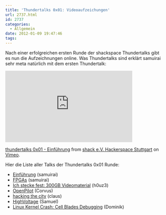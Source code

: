 ```yaml
---
title: 'Thundertalks 0x01: Videoaufzeichungen'
url: 2737.html
id: 2737
categories:
  - Allgemein
date: 2012-01-09 19:47:46
tags:
---
```


Nach einer erfolgreichen ersten Runde der shackspace Thundertalks gibt es nun die Aufzeichnungen online.
Was Thundertalks sind erklärt samuirai sehr meta natürlich mit dem ersten Thundertalk:

<iframe src="http://player.vimeo.com/video/34638137?title=0&amp;byline=0&amp;portrait=0" width="400" height="225" frameborder="0" webkitAllowFullScreen mozallowfullscreen allowFullScreen></iframe>

[thundertalks 0x01 - Einführung](http://vimeo.com/34638137) from [shack e.V. Hackerspace Stuttgart](http://vimeo.com/shackspace) on [Vimeo](http://vimeo.com).

Hier die Liste aller Talks der Thundertalks 0x01 Runde:

*   [Einführung](http://vimeo.com/34638137) (samuirai)
*   [FPGAs](http://vimeo.com/34638725) (samuirai)
*   [Ich stecke fest: 300GB Videomaterial](http://vimeo.com/34642268) (h0uz3)
*   [OpenPilot](http://vimeo.com/34701130) (Corvus)
*   [hacking the city](http://vimeo.com/34722332) (claus)
*   [HighVoltage](http://vimeo.com/34724168) (Samuel)
*   [Linux Kernel Crash: Cell Blades Debugging](http://vimeo.com/34701075) (Dominik)